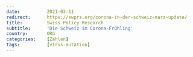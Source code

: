 ```yaml
---
date:          2021-03-11
redirect:      https://swprs.org/corona-in-der-schweiz-marz-update/
title:         Swiss Policy Research
subtitle:      'Die Schweiz im Corona-Frühling'
country:       ORG
categories:    [Zahlen]
tags:          [virus-mutation]
---
```

